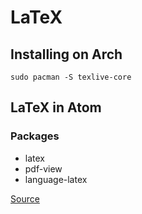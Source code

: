 # LaTeX

## Installing on Arch
`sudo pacman -S texlive-core`

## LaTeX in Atom

### Packages
- latex
- pdf-view
- language-latex

[Source](https://medium.com/@lucasrebscher/using-atom-as-a-latex-editor-93756de3d726)

